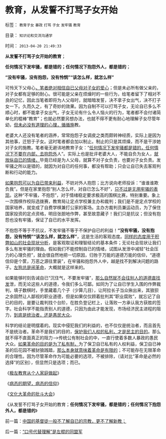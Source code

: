 # 教育，从发誓不打骂子女开始

标签： `教育子女` `暴政` `打骂` `子女` `发牢骚` `教育` 

目录： `知识论和交流沟通学`

时间： `2013-04-20 21:49:33`

**从发誓不打骂子女开始的教育**；

**任何情况下发牢骚，都是错的；任何情况下抱怨外人，都是错的**；

**“没有牢骚，没有抱怨，没有怜悯”“该怎么样，就怎么样”**

可怜天下父母心[，笔者绝对相信自已父母对子女的爱心](../../../2009/11/3/中国和古罗马的“孝道德”考究.md)；但是未必所有做父亲的，对子女都有足够的耐心。很可能是父亲在烦燥时的一些行为，给笔者留下了相对不良的记忆，因此当笔者即将为人父母时，就暗暗发誓，决不拿子女出气，决不打子女一下。久而久之，有了奇妙的效果。因为自制不可以打骂子女，无论自已多么不顺心时，都不能拿子女出气，子女无论有什么令人恼火的行为，笔者都不会付诸简单化的棍棒“教育”；也就必然要另想办法，也就不得不更有耐心地理解子女尽管年幼，[但未必没有道理的心理，循循施](http://darthvad.blog.163.com/blog/static/5339947020106149313867/)教。

老婆大人还没有笔者的涵养，常常抱怨子女调皮之类而颇转神经质，实际上是因为其他事，迁怒于子女。这时笔者都会加以制止。制止的只是其烦燥，而不是干涉她对子女的施教。笔者毫无避讳地教育子女：“[任何情况下发牢骚都是错的，任何情况下不要在内部，去抱怨外](http://darthvad.blog.163.com/blog/static/5339947020106149313867/)人”。实际上也是批评老婆大人，不能自负为女人，[就放纵自已的情绪，](../../../2013/1/20/谋求法家暴政的道德发泄,明清文字狱的合理性.md)毕竟已经是为人父母，就算不对子女负责，也要对子女负责。发牢骚之所以是错的，就因为对自已的任何事，都没有帮助；只会让自已失去客观判断和行动的能力。

[如果抱怨可以为自已带来利益](../../../2011/7/20/私有制与奴隶制的矛盾和unfair的含义.md)，不妨对外人抱怨；比方说向老师投诉：“谁谁谁欺负我”。但是在家里抱怨“别人怎么坏，对自已怎么不好”，[只不过是无用牢骚的表现](http://darthvad.blog.163.com/blog/static/53399470201061492537131/)。这种“不牢骚，不抱怨”，对于情绪稳定要求极高的围棋比赛，特别重要。象上一次围棋作校际选拨赛，教育局让定点学校兼主办和裁判；我们是不是定点学校的国家培养，就变成了自费学棋兼打公家的客场。主办方裁判员兼运动员，为了保住国家投资的定点资格，明目张胆地作弊，甚至故意藏子！我们只是抗议；但没有抱怨也没有牢骚，保证了自已的水平发挥。

不抱怨不等于不抗议，不发牢骚不等于不保护自已的利益！**“没有牢骚，没有抱怨，没有怜悯”“该怎么样，就怎么样”**，这是生活的客观态度。[同样的态度用于积弊如山的社会现状分析](../../../2012/4/22/民主让宪法不谈道德.md)，是客观取证和理智结论的基本条件；无论社会现状让我们多么有发牢骚的理由。假如我们不能控制自已的情绪，试图从发泄中减轻“社会压力的心理负担”，就会很自然地把一切原因，归咎于万能的道德万能的信仰，“道德信仰是个筐，万恶之源往里装”，在牢骚和抱怨外人中，越是找不到解决问题的路子。[左狗总是闹革命](../../../2012/2/1/横眉冷对伪君子，左狗总是闹革命.md)，大概就是这样来的。

如果能够时刻告诫自已“沉住气，不要发牢骚”，[那么自然就不会往别人的道德直找发](../../../2013/2/24/愚民被唤醒后，变成暴民发泄，大部分再度昏睡.md)泄，而无论这些人的道德，令我们多么可鄙。如同为了让自已学生入围的作弊裁判，填子数棋时，手里藏着几个子（少算几目），让阿拉长子当众揪出来，其狼狈之余固然让人鄙视的职业道德，但是如果仅仅顾着批判其“职业腐败”，就忘记了自已的目的，是要让裁判找个台阶，在胜负登记栏上，让落败一方承认我方获胜的签字。社会科学不能指责别人的道德，只因为由此才能发现，市场经济民主进程的阻力，[到底是统治者，还是愚民大众](../../../2013/4/19/在互联网上真实体验文革的批斗大会.md)。

科学的结论是明摆着的。现实中侵犯我们的利益的，也不仅仅是统治者，而且首先不是统治者。革命不是我们的目的，[保护我们人权的私利，才是民主的目的](http://darthvad.blog.sohu.com/164018986.html)。那么就不得不直面真正的阻力——>传统公有制社会的中，一直行使着多数人暴政的愚民大众。[如果革命的目的是为了私有制，](../../../2012/2/12/革命是不计成本的暴力建构；武力自卫针对革命.md)为了保卫自已私有的人权利益，保卫自已神圣的后花园不被豺狼践踏，[那么本身就意味着革命是有限的](../../../2011/5/9/有限的革命，有限的战争.md)；不可能存在无限革命的合理性。因为尽管革命作为可能必要的选项，不被排除，（请对比“革命是必然的选择”的区别），但显然只是选项；而已。

《[极左教育从个人家庭做起](http://darthvad.blog.163.com/blog/static/5339947020106149313867/)》

《[病态的期望，病态的信仰](../../../2009/10/7/病态的期望，病态的信仰.md)》

《[文化大革命的批斗大会](../../../2013/4/19/在互联网上真实体验文革的批斗大会.md)》

《从发誓不打骂子女开始的教育；**任何情况下发牢骚，都是错的；任何情况下抱怨外人，都是错的**》



前一篇：[中国的基督徒一般不了解自已的宗教，更不了解新教；](../../../2013/4/20/中国的基督徒一般不了解自已的宗教，更不了解新教；.md)

后一篇：[“口号代替理解”是左棍的同盟军](../../../2013/4/21/“口号代替理解”是左棍的同盟军.md)